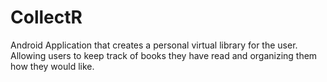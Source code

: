 # CollectR
Android Application that creates a personal virtual library for the user. Allowing users to keep track of books they have read and organizing them how they would like.
